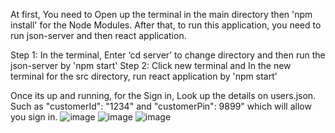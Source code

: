 At first, You need to Open up the terminal in the main directory then 'npm install' for the Node Modules.
After that, to run this application, you need to run json-server and then react application.

Step 1: In the terminal, Enter ‘cd server’ to change directory and then run the json-server by
'npm start'
Step 2: Click new terminal and In the new terminal for the src directory, run react application by
'npm start'

Once its up and running, for the Sign in, Look up the details on users.json.
Such as "customerId": "1234" and "customerPin": 9899" which will allow you sign in.
![image](https://github.com/Tahmidu1/Bank-Uk-Project---Team-16/assets/162470302/8eabfb89-5f39-4698-be1d-3d4eb8687452)
![image](https://github.com/Tahmidu1/Bank-Uk-Project---Team-16/assets/162470302/3d50e1e6-21b6-4aee-b72e-32cfcf226292)
![image](https://github.com/Tahmidu1/Bank-Uk-Project---Team-16/assets/162470302/6b09e45b-3d33-4a14-a632-aa8356ee1fb1)
